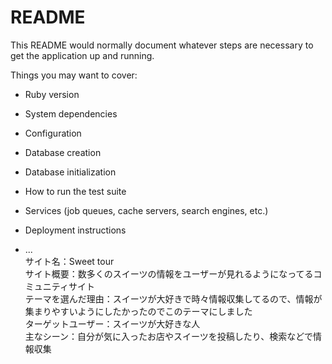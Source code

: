 # README

This README would normally document whatever steps are necessary to get the
application up and running.

Things you may want to cover:

* Ruby version

* System dependencies

* Configuration

* Database creation

* Database initialization

* How to run the test suite

* Services (job queues, cache servers, search engines, etc.)

* Deployment instructions

* ...</br>
サイト名：Sweet tour</br>
サイト概要：数多くのスイーツの情報をユーザーが見れるようになってるコミュニティサイト</br>
テーマを選んだ理由：スイーツが大好きで時々情報収集してるので、情報が集まりやすいようにしたかったのでこのテーマにしました</br>
ターゲットユーザー：スイーツが大好きな人</br>
主なシーン：自分が気に入ったお店やスイーツを投稿したり、検索などで情報収集</br>